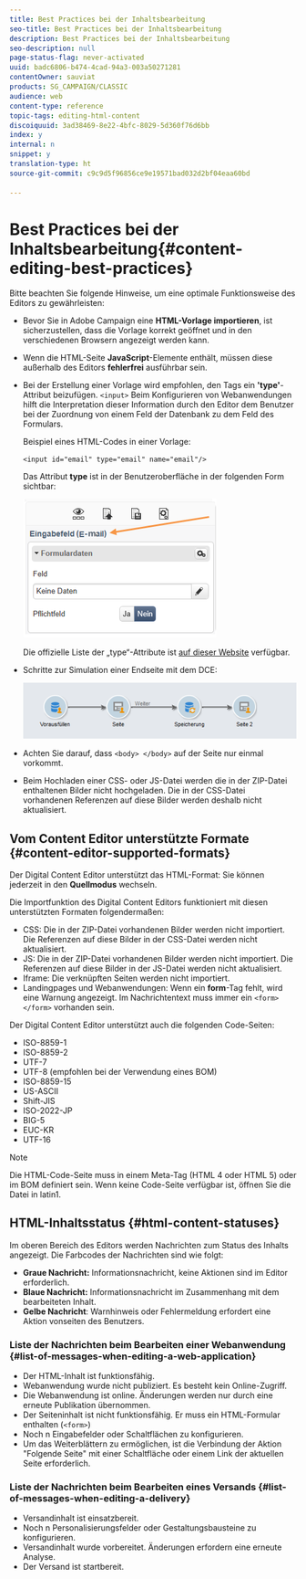 ```yaml
---
title: Best Practices bei der Inhaltsbearbeitung
seo-title: Best Practices bei der Inhaltsbearbeitung
description: Best Practices bei der Inhaltsbearbeitung
seo-description: null
page-status-flag: never-activated
uuid: badc6806-b474-4cad-94a3-003a50271281
contentOwner: sauviat
products: SG_CAMPAIGN/CLASSIC
audience: web
content-type: reference
topic-tags: editing-html-content
discoiquuid: 3ad38469-8e22-4bfc-8029-5d360f76d6bb
index: y
internal: n
snippet: y
translation-type: ht
source-git-commit: c9c9d5f96856ce9e19571bad032d2bf04eaa60bd

---
```



# Best Practices bei der Inhaltsbearbeitung{#content-editing-best-practices}

Bitte beachten Sie folgende Hinweise, um eine optimale Funktionsweise des Editors zu gewährleisten:

* Bevor Sie in Adobe Campaign eine **HTML-Vorlage importieren**, ist sicherzustellen, dass die Vorlage korrekt geöffnet und in den verschiedenen Browsern angezeigt werden kann.
* Wenn die HTML-Seite **JavaScript**-Elemente enthält, müssen diese außerhalb des Editors **fehlerfrei** ausführbar sein.
* Bei der Erstellung einer Vorlage wird empfohlen, den Tags ein **&#39;type&#39;**-Attribut beizufügen. `<input>` Beim Konfigurieren von Webanwendungen hilft die Interpretation dieser Information durch den Editor dem Benutzer bei der Zuordnung von einem Feld der Datenbank zu dem Feld des Formulars.

   Beispiel eines HTML-Codes in einer Vorlage:

   ```
   <input id="email" type="email" name="email"/>
   ```

   Das Attribut **type** ist in der Benutzeroberfläche in der folgenden Form sichtbar:

   ![](assets/dce_sidebar_inputtypechanges.png)

   Die offizielle Liste der „type“-Attribute ist [auf dieser Website](https://www.w3schools.com/tags/att_input_type.asp) verfügbar.

* Schritte zur Simulation einer Endseite mit dem DCE:

   ![](assets/dce_enchainement.png)

* Achten Sie darauf, dass `<body> </body>` auf der Seite nur einmal vorkommt.
* Beim Hochladen einer CSS- oder JS-Datei werden die in der ZIP-Datei enthaltenen Bilder nicht hochgeladen. Die in der CSS-Datei vorhandenen Referenzen auf diese Bilder werden deshalb nicht aktualisiert.

## Vom Content Editor unterstützte Formate {#content-editor-supported-formats}

Der Digital Content Editor unterstützt das HTML-Format: Sie können jederzeit in den **Quellmodus** wechseln.

Die Importfunktion des Digital Content Editors funktioniert mit diesen unterstützten Formaten folgendermaßen:

* CSS: Die in der ZIP-Datei vorhandenen Bilder werden nicht importiert. Die Referenzen auf diese Bilder in der CSS-Datei werden nicht aktualisiert.
* JS: Die in der ZIP-Datei vorhandenen Bilder werden nicht importiert. Die Referenzen auf diese Bilder in der JS-Datei werden nicht aktualisiert.
* Iframe: Die verknüpften Seiten werden nicht importiert.
* Landingpages und Webanwendungen: Wenn ein **form**-Tag fehlt, wird eine Warnung angezeigt. Im Nachrichtentext muss immer ein `<form> </form>` vorhanden sein.

Der Digital Content Editor unterstützt auch die folgenden Code-Seiten:

* ISO-8859-1
* ISO-8859-2
* UTF-7
* UTF-8 (empfohlen bei der Verwendung eines BOM)
* ISO-8859-15
* US-ASCII
* Shift-JIS
* ISO-2022-JP
* BIG-5
* EUC-KR
* UTF-16

>[!NOTE]
>
>Die HTML-Code-Seite muss in einem Meta-Tag (HTML 4 oder HTML 5) oder im BOM definiert sein. Wenn keine Code-Seite verfügbar ist, öffnen Sie die Datei in latin1.

## HTML-Inhaltsstatus {#html-content-statuses}

Im oberen Bereich des Editors werden Nachrichten zum Status des Inhalts angezeigt. Die Farbcodes der Nachrichten sind wie folgt:

* **Graue Nachricht:** Informationsnachricht, keine Aktionen sind im Editor erforderlich.
* **Blaue Nachricht:** Informationsnachricht im Zusammenhang mit dem bearbeiteten Inhalt.
* **Gelbe Nachricht**: Warnhinweis oder Fehlermeldung erfordert eine Aktion vonseiten des Benutzers.

### Liste der Nachrichten beim Bearbeiten einer Webanwendung {#list-of-messages-when-editing-a-web-application}

* Der HTML-Inhalt ist funktionsfähig.
* Webanwendung wurde nicht publiziert. Es besteht kein Online-Zugriff.
* Die Webanwendung ist online. Änderungen werden nur durch eine erneute Publikation übernommen.
* Der Seiteninhalt ist nicht funktionsfähig. Er muss ein HTML-Formular enthalten (`<form>`)
* Noch n Eingabefelder oder Schaltflächen zu konfigurieren.
* Um das Weiterblättern zu ermöglichen, ist die Verbindung der Aktion &quot;Folgende Seite&quot; mit einer Schaltfläche oder einem Link der aktuellen Seite erforderlich.

### Liste der Nachrichten beim Bearbeiten eines Versands {#list-of-messages-when-editing-a-delivery}

* Versandinhalt ist einsatzbereit.
* Noch n Personalisierungsfelder oder Gestaltungsbausteine zu konfigurieren.
* Versandinhalt wurde vorbereitet. Änderungen erfordern eine erneute Analyse.
* Der Versand ist startbereit.

